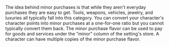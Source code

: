 The idea behind minor purchases is that while they aren't everyday purchases they are easy to get. Tools, weapons, vehicles, jewelry, and luxuries all typically fall into this category. You can convert your character's character points into minor purchases at a one-for-one ratio but you cannot typically convert them back. The minor purchase flavor can be used to pay for goods and services under the "minor" column of the setting's store. A character can have multiple copies of the minor purchase flavor.